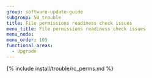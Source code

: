 ```yaml
---
group: software-update-guide
subgroup: 50_trouble
title: File permissions readiness check issues
menu_title: File permissions readiness check issues
menu_node:
menu_order: 105
functional_areas:
  - Upgrade
---
```


{% include install/trouble/rc_perms.md %}
